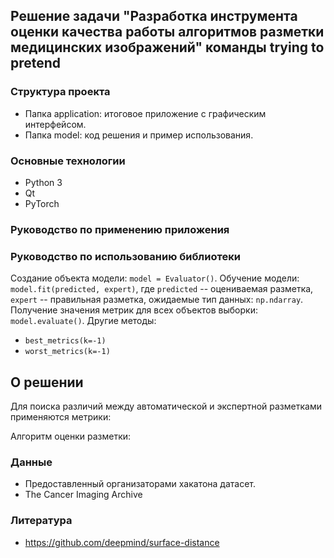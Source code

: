 ## Решение задачи "Разработка инструмента оценки качества работы алгоритмов разметки медицинских изображений" команды trying to pretend

### Структура проекта
- Папка application: итоговое приложение с графическим интерфейсом.
- Папка model: код решения и пример использования.

### Основные технологии
- Python 3
- Qt
- PyTorch

### Руководство по применению приложения

### Руководство по использованию библиотеки
Создание объекта модели: `model = Evaluator()`.
Обучение модели: `model.fit(predicted, expert)`, где `predicted` -- оцениваемая разметка, `expert` -- правильная разметка, ожидаемые тип данных: `np.ndarray`.
Получение значения метрик для всех объектов выборки: `model.evaluate()`.
Другие методы:
- `best_metrics(k=-1)` 
- `worst_metrics(k=-1)`

## О решении
Для поиска различий между автоматической и экспертной разметками применяются метрики:

Алгоритм оценки разметки:

### Данные
- Предоставленный организаторами хакатона датасет.
- The Cancer Imaging Archive

### Литература
- https://github.com/deepmind/surface-distance
